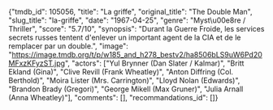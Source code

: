{"tmdb_id": 105056, "title": "La griffe", "original_title": "The Double Man", "slug_title": "la-griffe", "date": "1967-04-25", "genre": "Myst\u00e8re / Thriller", "score": "5.7/10", "synopsis": "Durant la Guerre Froide, les services secrets russes tentent d'enlever un important agent de la CIA et de le remplacer par un double.", "image": "https://image.tmdb.org/t/p/w185_and_h278_bestv2/ha8506bLS9uW6Pd20MFxzKFyzST.jpg", "actors": ["Yul Brynner (Dan Slater / Kalmar)", "Britt Ekland (Gina)", "Clive Revill (Frank Wheatley)", "Anton Diffring (Col. Berthold)", "Moira Lister (Mrs. Carrington)", "Lloyd Nolan (Edwards)", "Brandon Brady (Gregori)", "George Mikell (Max Gruner)", "Julia Arnall (Anna Wheatley)"], "comments": [], "recommandations_id": []}